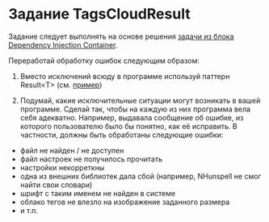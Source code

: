# Задание TagsCloudResult

Задание следует выполнять на основе решения [задачи из блока Dependency Injection Container](https://github.com/kontur-csharper/di/blob/master/HomeExercise.md).

Переработай обработку ошибок следующим образом:

1. Вместо исключений всюду в программе используй паттерн Result\<T\> (см. [пример](https://github.com/kontur-csharper/fp/blob/master/FileSenderRailway/Solved/FileSender.cs))

2. Подумай, какие исключительные ситуации могут возникать в вашей программе. 
Сделай так, чтобы на каждую из них программа вела себя адекватно. Например, выдавала сообщение об ошибке, 
из которого пользователю было бы понятно, как её исправить.
В частности, должны быть обработаны следующие ошибки:
  
  * файл не найден / не доступен
  * файл настроек не получилось прочитать
  * настройки некорреткны
  * одна из внешних библиотек дала сбой (например, NHunspell не смог найти свои словари)
  * шрифт с таким именем не найден в системе
  * облако тегов не влезло на изображение заданного размера
  * и т.п.
